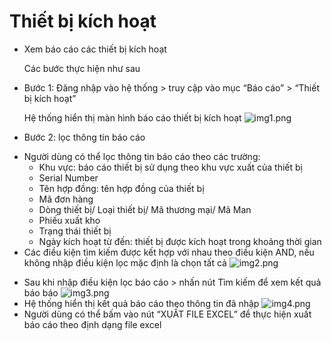 # Thiết bị kích hoạt

- Xem báo cáo các thiết bị kích hoạt

  Các bước thực hiện như sau

- Bước 1: Đăng nhập vào hệ thống > truy cập vào mục “Báo cáo” > “Thiết bị kích hoạt”

  Hệ thống hiển thị màn hình báo cáo thiết bị kích hoạt
  ![img1.png](/img/report/img1.png)

- Bước 2: lọc thông tin báo cáo

* Người dùng có thể lọc thông tin báo cáo theo các trường:
  - Khu vực: báo cáo thiết bị sử dụng theo khu vực xuất của thiết bị
  - Serial Number
  - Tên hợp đồng: tên hợp đồng của thiết bị
  - Mã đơn hàng
  - Dòng thiết bị/ Loại thiết bị/ Mã thương mại/ Mã Man
  - Phiếu xuất kho
  - Trạng thái thiết bị
  - Ngày kích hoạt từ đến: thiết bị được kích hoạt trong khoảng thời gian
* Các điều kiện tìm kiếm được kết hợp với nhau theo điều kiện AND, nếu không nhập điều kiện lọc mặc định là chọn tất cả
  ![img2.png](/img/report/img2.png)

- Sau khi nhập điều kiện lọc báo cáo > nhấn nút Tìm kiếm để xem kết quả báo báo
  ![img3.png](/img/report/img3.png)
- Hệ thống hiển thị kết quả báo cáo theo thông tin đã nhập
  ![img4.png](/img/report/img4.png)
- Người dùng có thể bấm vào nút “XUẤT FILE EXCEL” để thực hiện xuất báo cáo theo định dạng file excel
